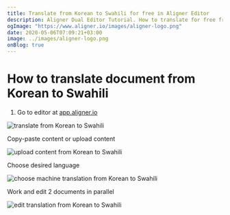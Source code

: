 ```yaml
---
title: Translate from Korean to Swahili for free in Aligner Editor
description: Aligner Dual Editor Tutorial. How to translate for free from Korean to Swahili. Aligner is multilingual document management platform. 
ogImage: "https://www.aligner.io/images/aligner-logo.png"
date: 2020-05-06T07:09:21+03:00
image: ../images/aligner-logo.png
onBlog: true
---
```


# How to translate document from Korean to Swahili

1. Go to editor at [app.aligner.io](https://app.aligner.io "Aligner App web page")

![translate from Korean to Swahili](../aligner-blank-editor.png "translate from Korean to Swahili")

Copy-paste content or upload content

![upload content from Korean to Swahili](../aligner-uploaded-document.png "upload content from Korean to Swahili")

Choose desired language

![choose machine translation from Korean to Swahili](../aligner-language-dropdown.png "choose machine translation from Korean to Swahili")

Work and edit 2 documents in parallel

![edit translation from Korean to Swahili](../aligner-double-sitded-editor.png "edit translation from Korean to Swahili")

